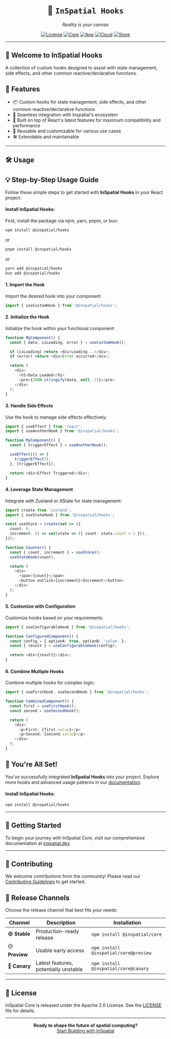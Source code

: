 <div align="center">
  <!-- <img src="https://your-image-url.com/inspatial-logo.png" alt="InSpatial Core Logo" width="200"/> -->

# 🚀 `InSpatial Hooks`

_Reality is your canvas_

[![License](https://img.shields.io/badge/license-Apache%202.0-blue.svg)](https://opensource.org/licenses/Apache-2.0)
[![Core](https://img.shields.io/badge/core-inspatial.dev-brightgreen.svg)](https://www.inspatial.dev)
[![App](https://img.shields.io/badge/app-inspatial.app-purple.svg)](https://www.inspatial.app)
[![Cloud](https://img.shields.io/badge/cloud-inspatial.cloud-yellow.svg)](https://www.inspatial.cloud)
[![Store](https://img.shields.io/badge/store-inspatial.store-red.svg)](https://www.inspatial.store)

</div>

---

## 🌟 Welcome to InSpatial Hooks 

A collection of custom hooks designed to assist with state management, side effects, and other common reactive/declarative functions.

## 🌟 Features

- 📦 Custom hooks for state management, side effects, and other common reactive/declarative functions
- 🔗 Seamless integration with Inspatial's ecosystem
- 🚀 Built on top of React's latest features for maximum compatibility and performance
- 🧩 Reusable and customizable for various use cases
- 🛠️ Extendable and maintainable


---

## 🛠️ Usage


<!-- <div align="center">
  <img src="https://your-image-url.com/inspatial-kit.png" alt="InSpatial Kit" width="150"/>
</div> -->


## 💡 Step-by-Step Usage Guide

Follow these simple steps to get started with **InSpatial Hooks** in your React project:

#### Install InSpatial Hooks:


First, install the package via npm, yarn, pnpm, or bun:

```bash
npm install @inspatial/hooks
```
or 

```bash
pnpm install @inspatial/hooks
```

or 

```bash
yarn add @inspatial/hooks
bun add @inspatial/hooks
```


#### 1. **Import the Hook**

Import the desired hook into your component:

```typescript
import { useCustomHook } from '@inspatial/hooks';
```

#### 2. **Initialize the Hook**

Initialize the hook within your functional component:

```typescript
function MyComponent() {
  const { data, isLoading, error } = useCustomHook();

  if (isLoading) return <div>Loading...</div>;
  if (error) return <div>Error occurred</div>;

  return (
    <div>
      <h1>Data Loaded</h1>
      <pre>{JSON.stringify(data, null, 2)}</pre>
    </div>
  );
}
```

#### 3. **Handle Side Effects**

Use the hook to manage side effects effectively:

```typescript
import { useEffect } from 'react';
import { useAnotherHook } from '@inspatial/hooks';

function MyComponent() {
  const { triggerEffect } = useAnotherHook();

  useEffect(() => {
    triggerEffect();
  }, [triggerEffect]);

  return <div>Effect Triggered</div>;
}
```

#### 4. **Leverage State Management**

Integrate with Zustand or XState for state management:

```typescript
import create from 'zustand';
import { useStateHook } from '@inspatial/hooks';

const useStore = create(set => ({
  count: 0,
  increment: () => set(state => ({ count: state.count + 1 })),
}));

function Counter() {
  const { count, increment } = useStore();
  useStateHook(count);

  return (
    <div>
      <span>{count}</span>
      <button onClick={increment}>Increment</button>
    </div>
  );
}
```

#### 5. **Customize with Configuration**

Customize hooks based on your requirements:

```typescript
import { useConfigurableHook } from '@inspatial/hooks';

function ConfiguredComponent() {
  const config = { optionA: true, optionB: 'value' };
  const { result } = useConfigurableHook(config);

  return <div>{result}</div>;
}
```

#### 6. **Combine Multiple Hooks**

Combine multiple hooks for complex logic:

```typescript
import { useFirstHook, useSecondHook } from '@inspatial/hooks';

function CombinedComponent() {
  const first = useFirstHook();
  const second = useSecondHook();

  return (
    <div>
      <p>First: {first.value}</p>
      <p>Second: {second.value}</p>
    </div>
  );
}
```

## 🎉 You're All Set!

You've successfully integrated **InSpatial Hooks** into your project. Explore more hooks and advanced usage patterns in our [documentation](https://www.inspatial.dev/hooks).




#### Install InSpatial Hooks:

```bash
npm install @inspatial/hooks
```

---

## 🚀 Getting Started

To begin your journey with InSpatial Core, visit our comprehensive documentation at [inspatial.dev](https://www.inspatial.dev).

---

## 🤝 Contributing

We welcome contributions from the community! Please read our [Contributing Guidelines](CONTRIBUTING.md) to get started.

## 🚀 Release Channels

Choose the release channel that best fits your needs:

| Channel        | Description                           | Installation                          |
| -------------- | ------------------------------------- | ------------------------------------- |
| 🟢 **Stable**  | Production-ready release              | `npm install @inspatial/core`         |
| 🟡 **Preview** | Usable early access                   | `npm install @inspatial/core@preview` |
| 🔴 **Canary**  | Latest features, potentially unstable | `npm install @inspatial/core@canary`  |


---

## 📄 License

InSpatial Core is released under the Apache 2.0 License. See the [LICENSE](LICENSE) file for details.

---

<div align="center">
  <strong>Ready to shape the future of spatial computing?</strong>
  <br>
  <a href="https://www.inspatial.app">Start Building with InSpatial</a>
</div>

